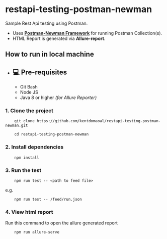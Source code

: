 # restapi-testing-postman-newman
Sample Rest Api testing using Postman.
- Uses [**Postman-Newman Framework**](https://github.com/nareshnavinash/Postman-Newman-Framework) for running Postman Collection(s).
- HTML Report is generated via **Allure-report**.
<!-- 
This can be executed in local machine or via Jenkins Pipeline.

Github actions were also setup for its CI/CD Pipeline.
-->


## How to run in local machine

- ## 💻 Pre-requisites
  - Git Bash
  - Node JS
  - Java 8 or higher *(for Allure Reporter)*

### 1. Clone the project
```
    git clone https://github.com/kentdomaoal/restapi-testing-postman-newman.git
```
```       
    cd restapi-testing-postman-newman
```
### 2. Install dependencies
```
    npm install
```    
### 3. Run the test
```
    npm run test -- <path to feed file>	
```
e.g.
```
    npm run test -- /feed/run.json
```        
### 4. View html report
Run this command to open the allure generated report
``` 
    npm run allure-serve
```